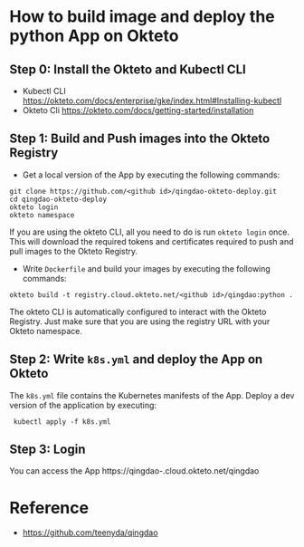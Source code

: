# How to build image and deploy the python App on Okteto 

## Step 0: Install the Okteto and Kubectl CLI 
 - Kubectl CLI https://okteto.com/docs/enterprise/gke/index.html#Installing-kubectl
 - Okteto Cli https://okteto.com/docs/getting-started/installation
 
## Step 1: Build and Push images into the Okteto Registry
- Get a local version of the App by executing the following commands:
```
git clone https://github.com/<github id>/qingdao-okteto-deploy.git 
cd qingdao-okteto-deploy
okteto login
okteto namespace
```

If you are using the okteto CLI, all you need to do is run `okteto login` once. This will download the required tokens and      certificates     required to push and pull images to the Okteto Registry.

- Write `Dockerfile` and build your images by executing the following commands:
```
okteto build -t registry.cloud.okteto.net/<github id>/qingdao:python .
```
The okteto CLI is automatically configured to interact with the Okteto Registry. Just make sure that you are using the registry URL with your Okteto namespace.

## Step 2: Write `k8s.yml` and deploy the App on Okteto
The `k8s.yml` file contains the Kubernetes manifests of the App. Deploy a dev version of the application by executing:
```
 kubectl apply -f k8s.yml
```
## Step 3: Login 
You can access the App https://qingdao-<github id>.cloud.okteto.net/qingdao

# Reference
- https://github.com/teenyda/qingdao
